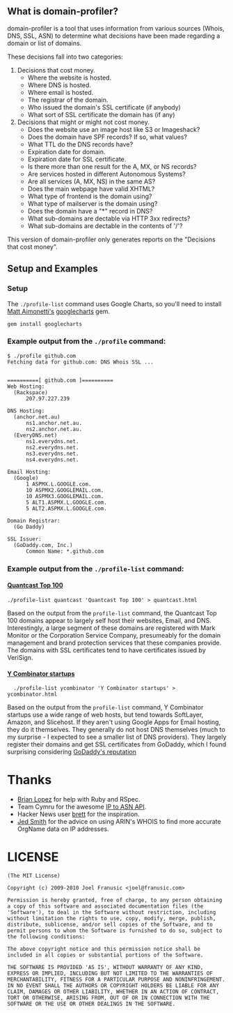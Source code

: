 ## What is domain-profiler?

domain-profiler is a tool that uses information from various sources (Whois, DNS, SSL, ASN) to determine what decisions have been made regarding a domain or list of domains.

These decisions fall into two categories:

1. Decisions that cost money.
    * Where the website is hosted.
    * Where DNS is hosted.
    * Where email is hosted.
    * The registrar of the domain.
    * Who issued the domain's SSL certificate (if anybody)
    * What sort of SSL certificate the domain has (if any)
2. Decisions that might or might not cost money.
    * Does the website use an image host like S3 or Imageshack?
    * Does the domain have SPF records? If so, what values?
    * What TTL do the DNS records have?
    * Expiration date for domain.
    * Expiration date for SSL certificate.
    * Is there more than one result for the A, MX, or NS records?
    * Are services hosted in different Autonomous Systems?
    * Are all services (A, MX, NS) in the same AS?
    * Does the main webpage have valid XHTML?
    * What type of frontend is the domain using?
    * What type of mailserver is the domain using?
    * Does the domain have a "*" record in DNS?
    * What sub-domains are dectable via HTTP 3xx redirects?
    * What sub-domains are dectable in the contents of '/'?

This version of domain-profiler only generates reports on the "Decisions that cost money".

## Setup and Examples

### Setup

The `./profile-list` command uses Google Charts, so you'll need to install [Matt Aimonetti's](https://github.com/mattetti) [googlecharts](https://github.com/mattetti/googlecharts) gem.

`gem install googlecharts`

### Example output from the `./profile` command:

    $ ./profile github.com
    Fetching data for github.com: DNS Whois SSL ...


    ==========[ github.com ]==========
    Web Hosting:
      (Rackspace)
          207.97.227.239

    DNS Hosting:
      (anchor.net.au)
          ns1.anchor.net.au.
          ns2.anchor.net.au.
      (EveryDNS.net)
          ns1.everydns.net.
          ns2.everydns.net.
          ns3.everydns.net.
          ns4.everydns.net.

    Email Hosting:
      (Google)
          1 ASPMX.L.GOOGLE.com.
          10 ASPMX2.GOOGLEMAIL.com.
          10 ASPMX3.GOOGLEMAIL.com.
          5 ALT1.ASPMX.L.GOOGLE.com.
          5 ALT2.ASPMX.L.GOOGLE.com.

    Domain Registrar:
      (Go Daddy)

    SSL Issuer:
      (GoDaddy.com, Inc.)
          Common Name: *.github.com

### Example output from the `./profile-list` command:

#### [Quantcast Top 100](http://jpf.github.com/domain-profiler/quantcast.html)

    ./profile-list quantcast 'Quantcast Top 100' > quantcast.html

Based on the output from the `profile-list` command, the Quantcast Top 100 domains appear to largely self host their websites, Email, and DNS. Interestingly, a large segment of these domains are registered with Mark Monitor or the Corporation Service Company, presumeably for the domain management and brand protection services that these companies provide. The domains with SSL certificates tend to have certificates issued by VeriSign.

#### [Y Combinator startups](http://jpf.github.com/domain-profiler/ycombinator.html)

      ./profile-list ycombinator 'Y Combinator startups' > ycombinator.html

Based on the output from the `profile-list` command, Y Combinator startups use a wide range of web hosts, but tend towards SoftLayer, Amazon, and Slicehost. If they aren't using Google Apps for Email hosting, they do it themselves. They generally do not host DNS themselves (much to my surprise - I expected to see a smaller list of DNS providers). They largely register their domains and get SSL certificates from GoDaddy, which I found surprising considering [GoDaddy's reputation](http://en.wikipedia.org/wiki/Go_Daddy#Controversies)
    
Thanks
======

* [Brian Lopez](http://github.com/brianmario) for help with Ruby and RSpec.
* Team Cymru for the awesome [IP to ASN API](http://www.team-cymru.org/Services/ip-to-asn.html).
* Hacker News user <a href="http://news.ycombinator.com/user?id=brett">brett</a> for the inspiration.
* [Jed Smith](http://jedsmith.org/) for the advice on using ARIN's WHOIS to find more accurate OrgName data on IP addresses.

LICENSE
=======

    (The MIT License)
    
    Copyright (c) 2009-2010 Joel Franusic <joel@franusic.com>
    
    Permission is hereby granted, free of charge, to any person obtaining
    a copy of this software and associated documentation files (the
    'Software'), to deal in the Software without restriction, including
    without limitation the rights to use, copy, modify, merge, publish,
    distribute, sublicense, and/or sell copies of the Software, and to
    permit persons to whom the Software is furnished to do so, subject to
    the following conditions:
    
    The above copyright notice and this permission notice shall be
    included in all copies or substantial portions of the Software.
    
    THE SOFTWARE IS PROVIDED 'AS IS', WITHOUT WARRANTY OF ANY KIND,
    EXPRESS OR IMPLIED, INCLUDING BUT NOT LIMITED TO THE WARRANTIES OF
    MERCHANTABILITY, FITNESS FOR A PARTICULAR PURPOSE AND NONINFRINGEMENT.
    IN NO EVENT SHALL THE AUTHORS OR COPYRIGHT HOLDERS BE LIABLE FOR ANY
    CLAIM, DAMAGES OR OTHER LIABILITY, WHETHER IN AN ACTION OF CONTRACT,
    TORT OR OTHERWISE, ARISING FROM, OUT OF OR IN CONNECTION WITH THE
    SOFTWARE OR THE USE OR OTHER DEALINGS IN THE SOFTWARE.